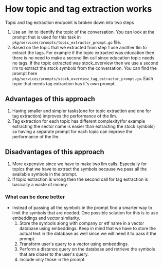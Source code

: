 # How topic and tag extraction works
Topic and tag extraction endpoint is broken down into two steps
1. Use an llm to identify the topic of the conversation. You can look at the prompt that is used for this task in `pkg/services/prompts/topic_extractor_prompt.go` file.
2. Based on the topic that we extracted from step 1 use another llm to extract the tags. For example if the topic extracted was education then
there is no need to make a second llm call since education topic needs no tags. If the topic extracted was stock_overview then we use a second 
llm to extract the stock symbols from the conversation. You can find the prompt here `pkg/services/prompts/stock_overview_tag_extractor_prompt.go`.
Each topic that needs tag extraction has it's own prompt.

## Advantages of this approach
1. Having smaller and simpler tasks(one for topic extraction and one for tag extraction) improves the performance of the llm.
2. Tag extraction for each topic has different complexity(for example extracting the sector name is easier than extracting the 
stock symbols) so having a separate prompt for each topic can improve the performance of the llm.

## Disadvantages of this approach
1. More expensive since we have to make two llm calls. Especially for topics that we have to extract the symbols because we pass all the 
available symbols in the prompt.
2. If topic extraction is wrong then the second call for tag extraction is basically a waste of money.


### What can be done better
- Instead of passing all the symbols in the prompt find a smarter way to limit the symbols that are needed. One possible solution for this 
is to use embeddings and vector similarity. 
    1. Store the symbols along with company or etf name in a vector database using embeddings. Keep in mind that we have to store the actual text 
    in the database as well since we will need it to pass it the prompt.
    2. Transform user's query to a vector using embeddings.
    3. Perform a distance query on the database and retrieve the symbols that are closer to the user's query.
    4. Include only those in the prompt. 